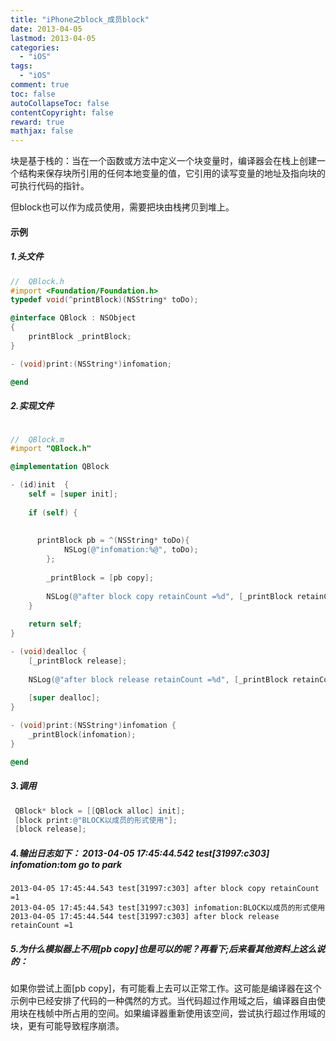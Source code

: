 ```yaml
---
title: "iPhone之block_成员block"
date: 2013-04-05
lastmod: 2013-04-05
categories:
  - "iOS"
tags:
  - "iOS"
comment: true
toc: false
autoCollapseToc: false
contentCopyright: false
reward: true
mathjax: false
---
```



块是基于栈的：当在一个函数或方法中定义一个块变量时，编译器会在栈上创建一个结构来保存块所引用的任何本地变量的值，它引用的读写变量的地址及指向块的可执行代码的指针。
  
  但block也可以作为成员使用，需要把块由栈拷贝到堆上。

#### 示例
##### 1.头文件

```objective-c
//  QBlock.h
#import <Foundation/Foundation.h>
typedef void(^printBlock)(NSString* toDo);

@interface QBlock : NSObject
{
    printBlock _printBlock;
}

- (void)print:(NSString*)infomation;

@end

```

##### 2.实现文件
```objective-c

//  QBlock.m
#import "QBlock.h"

@implementation QBlock

- (id)init  {
    self = [super init];
    
    if (self) {
        
        
      printBlock pb = ^(NSString* toDo){
            NSLog(@"infomation:%@", toDo);
        };
        
        _printBlock = [pb copy];
        
        NSLog(@"after block copy retainCount =%d", [_printBlock retainCount]); 
    }
    
    return self;
}

- (void)dealloc {
    [_printBlock release];
    
    NSLog(@"after block release retainCount =%d", [_printBlock retainCount]);
    
    [super dealloc];
}

- (void)print:(NSString*)infomation {
    _printBlock(infomation);
}

@end
```

##### 3.调用
```objective-c
 QBlock* block = [[QBlock alloc] init];
 [block print:@"BLOCK以成员的形式使用"];
 [block release];
```
 
##### 4.输出日志如下：	2013-04-05 17:45:44.542 test[31997:c303] infomation:tom go to park
	2013-04-05 17:45:44.543 test[31997:c303] after block copy retainCount =1
	2013-04-05 17:45:44.543 test[31997:c303] infomation:BLOCK以成员的形式使用
	2013-04-05 17:45:44.544 test[31997:c303] after block release retainCount =1


##### 5.为什么模拟器上不用[pb copy]也是可以的呢？再看下;后来看其他资料上这么说的：
如果你尝试上面[pb copy]，有可能看上去可以正常工作。这可能是编译器在这个示例中已经安排了代码的一种偶然的方式。当代码超过作用域之后，编译器自由使用块在栈帧中所占用的空间。如果编译器重新使用该空间，尝试执行超过作用域的块，更有可能导致程序崩溃。

